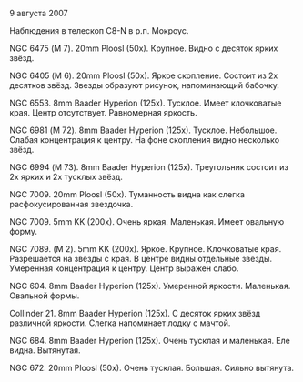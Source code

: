 9 августа 2007

Наблюдения в телескоп C8-N в р.п. Мокроус.

NGC 6475 (М 7). 20mm Ploosl (50x). Крупное. Видно с десяток ярких звёзд.

NGC 6405 (М 6). 20mm Ploosl (50x). Яркое скопление. Состоит из 2х десятков звёзд. Звезды образуют рисунок, напоминающий бабочку.

NGC 6553. 8mm Baader Hyperion (125x). Тусклое. Имеет клочковатые края. Центр отсутствует. Равномерная яркость.

NGC 6981 (М 72). 8mm Baader Hyperion (125x). Тусклое. Небольшое. Слабая концентрация к центру. На фоне скопления видно несколько звёзд.

NGC 6994 (М 73). 8mm Baader Hyperion (125x). Треугольник состоит из 2х ярких и 2х тусклых звёзд.

NGC 7009. 20mm Ploosl (50x). Туманность видна как слегка расфокусированная звездочка.

NGC 7009. 5mm KK (200x). Очень яркая. Маленькая. Имеет овальную форму.

NGC 7089. (М 2). 5mm KK (200x). Яркое. Крупное. Клочковатые края. Разрешается на звёзды с края. В центре видны отдельные звёзды. Умеренная концентрация к центру. Центр выражен слабо.

NGC 604. 8mm Baader Hyperion (125x). Умеренной яркости. Маленькая. Овальной формы.

Collinder 21. 8mm Baader Hyperion (125x). С десяток ярких звёзд различной яркости. Слегка напоминает лодку с мачтой.

NGC 684. 8mm Baader Hyperion (125x). Очень тусклая и маленькая. Еле видна. Вытянутая.

NGC 672. 20mm Ploosl (50x). Очень тусклая. Большая. Сильно вытянута.
